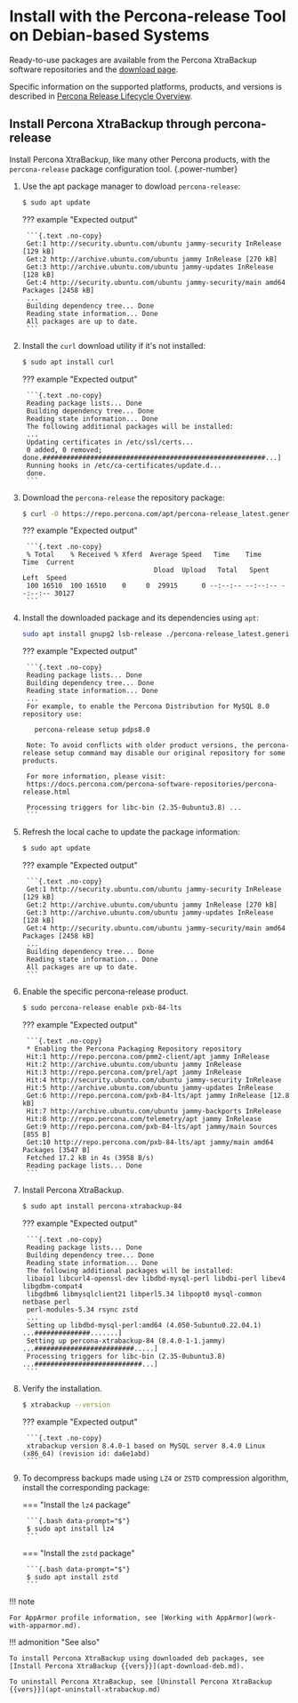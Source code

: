 # Install with the Percona-release Tool on Debian-based Systems

Ready-to-use packages are available from the Percona XtraBackup software
repositories and the [download page].

Specific information on the supported platforms, products, and versions is
described in [Percona Release Lifecycle Overview].

## Install Percona XtraBackup through percona-release

Install Percona XtraBackup, like many other Percona products, with the `percona-release` package configuration tool.
{.power-number}

1. Use the apt package manager to dowload `percona-release`:

    ```{.bash data-prompt="$"}
    $ sudo apt update
    ```

    ??? example "Expected output"

        ```{.text .no-copy}
        Get:1 http://security.ubuntu.com/ubuntu jammy-security InRelease [129 kB]
        Get:2 http://archive.ubuntu.com/ubuntu jammy InRelease [270 kB]
        Get:3 http://archive.ubuntu.com/ubuntu jammy-updates InRelease [128 kB]
        Get:4 http://security.ubuntu.com/ubuntu jammy-security/main amd64 Packages [2458 kB]
        ...
        Building dependency tree... Done
        Reading state information... Done
        All packages are up to date.
        ```

2. Install the `curl` download utility if it's not installed:

    ```{.bash data-prompt="$"}
    $ sudo apt install curl
    ```
    ??? example "Expected output"

        ```{.text .no-copy}
        Reading package lists... Done
        Building dependency tree... Done
        Reading state information... Done
        The following additional packages will be installed:
        ...
        Updating certificates in /etc/ssl/certs...
        0 added, 0 removed; done.########################################################...] 
        Running hooks in /etc/ca-certificates/update.d...
        done.
        ```

3. Download the `percona-release` the repository package:

    ```{.bash data-prompt="$"}
    $ curl -O https://repo.percona.com/apt/percona-release_latest.generic_all.deb
    ```

    ??? example "Expected output"

        ```{.text .no-copy}
        % Total    % Received % Xferd  Average Speed   Time    Time     Time  Current
                                        Dload  Upload   Total   Spent    Left  Speed
        100 16510  100 16510    0     0  29915      0 --:--:-- --:--:-- --:--:-- 30127
        ```

4. Install the downloaded package and its dependencies using `apt`:

    ```{.bash data-prompt="$"}
    sudo apt install gnupg2 lsb-release ./percona-release_latest.generic_all.deb
    ```

    ??? example "Expected output"

        ```{.text .no-copy}
        Reading package lists... Done
        Building dependency tree... Done
        Reading state information... Done
        ...
        For example, to enable the Percona Distribution for MySQL 8.0 repository use:

          percona-release setup pdps8.0

        Note: To avoid conflicts with older product versions, the percona-release setup command may disable our original repository for some products.

        For more information, please visit:
        https://docs.percona.com/percona-software-repositories/percona-release.html

        Processing triggers for libc-bin (2.35-0ubuntu3.8) ...
        ```

5. Refresh the local cache to update the package information:

    ```{.bash data-prompt="$"}
    $ sudo apt update
    ```

    ??? example "Expected output"

        ```{.text .no-copy}
        Get:1 http://security.ubuntu.com/ubuntu jammy-security InRelease [129 kB]
        Get:2 http://archive.ubuntu.com/ubuntu jammy InRelease [270 kB]
        Get:3 http://archive.ubuntu.com/ubuntu jammy-updates InRelease [128 kB]
        Get:4 http://security.ubuntu.com/ubuntu jammy-security/main amd64 Packages [2458 kB]
        ...
        Building dependency tree... Done
        Reading state information... Done
        All packages are up to date.
        ```

6. Enable the specific percona-release product.

    ```{.bash data-prompt="$"}
    $ sudo percona-release enable pxb-84-lts
    ```
    ??? example "Expected output"

        ```{.text .no-copy}
        * Enabling the Percona Packaging Repository repository
        Hit:1 http://repo.percona.com/pmm2-client/apt jammy InRelease
        Hit:2 http://archive.ubuntu.com/ubuntu jammy InRelease                     
        Hit:3 http://repo.percona.com/prel/apt jammy InRelease                     
        Hit:4 http://security.ubuntu.com/ubuntu jammy-security InRelease
        Hit:5 http://archive.ubuntu.com/ubuntu jammy-updates InRelease
        Get:6 http://repo.percona.com/pxb-84-lts/apt jammy InRelease [12.8 kB]
        Hit:7 http://archive.ubuntu.com/ubuntu jammy-backports InRelease
        Hit:8 http://repo.percona.com/telemetry/apt jammy InRelease
        Get:9 http://repo.percona.com/pxb-84-lts/apt jammy/main Sources [855 B]
        Get:10 http://repo.percona.com/pxb-84-lts/apt jammy/main amd64 Packages [3547 B]
        Fetched 17.2 kB in 4s (3958 B/s)   
        Reading package lists... Done
        ```

7. Install Percona XtraBackup.

    ```{.bash data-prompt="$"}
    $ sudo apt install percona-xtrabackup-84
    ```

    ??? example "Expected output"

        ```{.text .no-copy}
        Reading package lists... Done
        Building dependency tree... Done
        Reading state information... Done
        The following additional packages will be installed:
        libaio1 libcurl4-openssl-dev libdbd-mysql-perl libdbi-perl libev4 libgdbm-compat4
        libgdbm6 libmysqlclient21 libperl5.34 libpopt0 mysql-common netbase perl
        perl-modules-5.34 rsync zstd
        ...
        Setting up libdbd-mysql-perl:amd64 (4.050-5ubuntu0.22.04.1) ...##############.......] 
        Setting up percona-xtrabackup-84 (8.4.0-1-1.jammy) ...#########################.....] 
        Processing triggers for libc-bin (2.35-0ubuntu3.8) ...###########################...] 
        ```

8. Verify the installation.

    ```{.bash data-prompt="$"}
    $ xtrabackup --version
    ```

    ??? example "Expected output"

        ```{.text .no-copy}
        xtrabackup version 8.4.0-1 based on MySQL server 8.4.0 Linux (x86_64) (revision id: da6e1abd)
        ```

9. To decompress backups made using `LZ4` or `ZSTD` compression algorithm, install the corresponding package:

    === "Install the `lz4` package"

        ```{.bash data-prompt="$"}
        $ sudo apt install lz4
        ```

    === "Install the `zstd` package"

        ```{.bash data-prompt="$"}
        $ sudo apt install zstd
        ```

!!! note
 
    For AppArmor profile information, see [Working with AppArmor](work-with-apparmor.md).


!!! admonition "See also"

    To install Percona XtraBackup using downloaded deb packages, see [Install Percona XtraBackup {{vers}}](apt-download-deb.md).

    To uninstall Percona XtraBackup, see [Uninstall Percona XtraBackup {{vers}}](apt-uninstall-xtrabackup.md)

[download page]: https://www.percona.com/downloads
[Percona Release Lifecycle Overview]: https://www.percona.com/services/policies/percona-software-platform-lifecycle#mysql